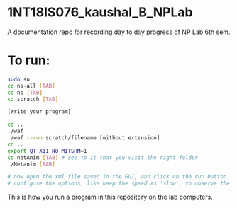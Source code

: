 # 1NT18IS076_kaushal_B_NPLab
A documentation repo for recording day to day progress of NP Lab 6th sem.

# To run:

```bash
sudo su
cd ns-all [TAB]
cd ns [TAB]
cd scratch [TAB]

[Write your program]

cd ..
./waf
./waf --run scratch/filename [without extension]
cd ..
export QT_X11_NO_MITSHM=1
cd netAnim [TAB] # see to it that you visit the right folder
./Netanim [TAB]

# now open the xml file saved in the GUI, and click on the run button
# configure the options, like keep the speed as 'slow', to observe the packet
```

This is how you run a program in this repository on the lab computers.
